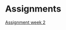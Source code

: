 # Assignments

[Assignment week 2](https://github.com/bartveldhuijzen/Assignments/blob/master/Assignment%2Bweek%2B2.ipynb)
